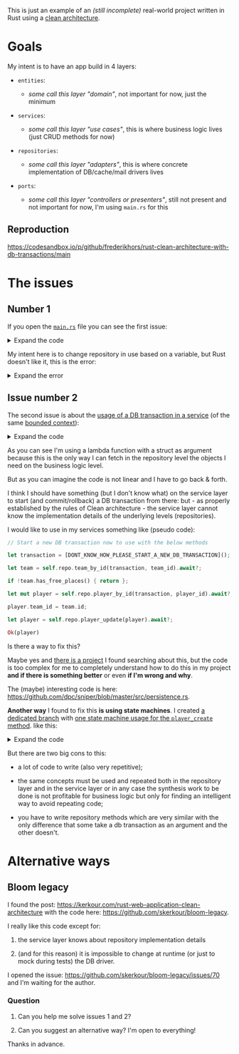 This is just an example of an _(still incomplete)_ real-world project written in Rust using a [clean architecture](https://blog.cleancoder.com/uncle-bob/2012/08/13/the-clean-architecture.html).

# Goals

My intent is to have an app build in 4 layers:

- `entities`:

  - _some call this layer "domain"_, not important for now, just the minimum

- `services`:

  - _some call this layer "use cases"_, this is where business logic lives (just CRUD methods for now)

- `repositories`:

  - _some call this layer "adapters"_, this is where concrete implementation of DB/cache/mail drivers lives

- `ports`:
  - _some call this layer "controllers or presenters"_, still not present and not important for now, I'm using `main.rs` for this

## Reproduction

https://codesandbox.io/p/github/frederikhors/rust-clean-architecture-with-db-transactions/main

# The issues

## Number 1

If you open the [`main.rs`](https://github.com/frederikhors/rust-clean-architecture-with-db-transactions/blob/main/src/main.rs#L18-L38) file you can see the first issue:

   <details>
   <summary>Expand the code</summary>

```rust
// This obviously works if alone:
// let db_repo = Arc::new(repositories::in_memory::Repo::new());

// This obviously works if alone:
// let pg_pool = Arc::new(sqlx::PgPool::connect("postgres://postgres:postgres@localhost:5432/postgres").await.unwrap());
// let db_repo = Arc::new(repositories::postgres::Repo::new(pg_pool));

// This doesn't work instead:
let db_repo = if use_postgres {
    let pg_pool = Arc::new(sqlx::PgPool::connect("postgres://postgres:postgres@localhost:5432/postgres").await.unwrap());

    Arc::new(repositories::postgres::Repo::new(pg_pool))
} else {
    Arc::new(repositories::in_memory::Repo::new())
};
```

   </details>

My intent here is to change repository in use based on a variable, but Rust doesn't like it, this is the error:

   <details>
   <summary>Expand the error</summary>

```
error[E0308]: `if` and `else` have incompatible types
--> src\main.rs:37:9
|
28 |       let db_repo = if use_postgres {
|  ___________________-
29 | |         let pg_pool = Arc::new(
30 | |             sqlx::PgPool::connect("postgres://postgres:postgres@localhost:5432/postgres")
31 | |                 .await
...  |
35 | |         Arc::new(repositories::postgres::Repo::new(pg_pool))
| |         ---------------------------------------------------- expected because of this
36 | |     } else {
37 | |         Arc::new(repositories::in_memory::Repo::new())
| |         ^^^^^^^^^^^^^^^^^^^^^^^^^^^^^^^^^^^^^^^^^^^^^^ expected struct `repositories::postgres::Repo`, found struct `in_memory::Repo`
38 | |     };
| |_____- `if` and `else` have incompatible types
|
= note: struct `in_memory::Repo` and struct `repositories::postgres::Repo` have similar names, but are actually distinct types
note: struct `in_memory::Repo` is defined in module `crate::repositories::in_memory` of the current crate
--> src\repositories\in_memory\mod.rs:6:1
|
6  | pub struct Repo {
| ^^^^^^^^^^^^^^^
note: struct `repositories::postgres::Repo` is defined in module `crate::repositories::postgres` of the current crate
--> src\repositories\postgres\mod.rs:6:1
|
6  | pub struct Repo {
| ^^^^^^^^^^^^^^^
```

   </details>

## Issue number 2

The second issue is about the [usage of a DB transaction in a service](https://github.com/frederikhors/rust-clean-architecture-with-db-transactions/blob/main/src/services/commands/player/update.rs#L26-L56) (of the same [bounded context](https://martinfowler.com/bliki/BoundedContext.html)):

   <details>
   <summary>Expand the code</summary>

```rust
 async fn execute(&self, input: &PlayerInput) -> Result<Player, String> {
     let player = self
         .deps
         .commands_repo
         .player_update(input, &|args| {
             Box::pin(async {
                 // I want to verify if there is any place for my player before updating it by using a method like the below
                 // but I wanna check this in a DB transaction

                 // I cannot pass transaction using lambda function because in the service layer I don't want to specify which DB I'm using and wich crate

                 // So one way to do this is by passing the team in the lambda args in `PlayerUpdateLambdaArgs`.

                 // The `team` is queried using the DB transaction on the repository level
                 // but as you can imagine this is a mess: I'm writing code here and there, back and forth

                 let team = self
                     .deps
                     .queries_repo
                     .team_by_id(&input.team_id)
                     .await
                     .unwrap();

                 if let Some(team) = team {
                     if team.missing_players == 0 {
                         return Err("no place for your player!".to_string());
                     }
                 }

                 let obj = Player {
                     id: args.actual.id,
                     name: input.name.to_owned(),
                     team_id: input.team_id.to_owned(),
                 };

                 Ok(obj)
             })
         })
         .await?;

     Ok(player)
 }
```

   </details>

As you can see I'm using a lambda function with a struct as argument because this is the only way I can fetch in the repository level the objects I need on the business logic level.

But as you can imagine the code is not linear and I have to go back & forth.

I think I should have something (but I don't know what) on the service layer to start (and commit/rollback) a DB transaction from there: but - as properly established by the rules of Clean architecture - the service layer cannot know the implementation details of the underlying levels (repositories).

I would like to use in my services something like (pseudo code):

```rust
// Start a new DB transaction now to use with the below methods

let transaction = [DONT_KNOW_HOW_PLEASE_START_A_NEW_DB_TRANSACTION]();

let team = self.repo.team_by_id(transaction, team_id).await?;

if !team.has_free_places() { return };

let mut player = self.repo.player_by_id(transaction, player_id).await?;

player.team_id = team.id;

let player = self.repo.player_update(player).await?;

Ok(player)
```

Is there a way to fix this?

Maybe yes and [there is a project](https://github.com/dpc/sniper) I found searching about this, but the code is too complex for me to completely understand how to do this in my project **and if there is something better** or even **if I'm wrong and why**.

The (maybe) interesting code is here: https://github.com/dpc/sniper/blob/master/src/persistence.rs.

**Another way** I found to fix this **is using state machines**. I created [a dedicated branch](https://github.com/frederikhors/rust-clean-architecture-with-db-transactions/tree/using-state-machines) with [one state machine usage for the `player_create` method](https://github.com/frederikhors/rust-clean-architecture-with-db-transactions/compare/using-state-machines?expand=1). like this:

   <details>
   <summary>Expand the code</summary>

```rust
// in the repository

pub struct PlayerCreate<'a> {
    tx: sqlx::Transaction<'a, sqlx::Postgres>,
    pub input: &'a PlayerInput,
}

#[async_trait::async_trait]
impl<'a> PlayerCreateTrait for PlayerCreate<'a> {
async fn check_for_team_free_spaces(&mut self, team_id: &str) -> Result<bool, String> {
let team = self::Repo::team_by_id_using_tx(&mut self.tx, team_id).await?;

        Ok(team.missing_players > 0)
    }

    async fn commit(mut self, _player: &Player) -> Result<Player, String> {
        // update the player here

        let saved_player = Player {
            ..Default::default()
        };

        self.tx.commit().await.unwrap();

        Ok(saved_player)
    }

}

#[async_trait::async_trait]
impl commands::RepoPlayer for Repo {
type PlayerCreate<'a> = PlayerCreate<'a>;

    async fn player_create_start<'a>(
        &self,
        input: &'a PlayerInput,
    ) -> Result<PlayerCreate<'a>, String> {
        let tx = self.pool.begin().await.unwrap();

        Ok(PlayerCreate { tx, input })
    }

}

// in the service

async fn execute(&self, input: &PlayerInput) -> Result<Player, String> {
let mut state_machine = self.deps.commands_repo.player_create_start(input).await?;

    if !(state_machine.check_for_team_free_spaces(&input.team_id)).await? {
        return Err("no free space available for this team".to_string());
    }

    let obj = Player {
        id: "new_id".to_string(),
        name: input.name.to_owned(),
        team_id: input.team_id.to_owned(),
    };

    let res = state_machine.commit(&obj).await?;

    Ok(res)

}

```

   </details>

But there are two big cons to this:

- a lot of code to write (also very repetitive);

- the same concepts must be used and repeated both in the repository layer and in the service layer or in any case the synthesis work to be done is not profitable for business logic but only for finding an intelligent way to avoid repeating code;

- you have to write repository methods which are very similar with the only difference that some take a db transaction as an argument and the other doesn't.

# Alternative ways

## Bloom legacy

I found the post: https://kerkour.com/rust-web-application-clean-architecture with the code here: https://github.com/skerkour/bloom-legacy.

I really like this code except for:

1. the service layer knows about repository implementation details

1. (and for this reason) it is impossible to change at runtime (or just to mock during tests) the DB driver.

I opened the issue: https://github.com/skerkour/bloom-legacy/issues/70 and I'm waiting for the author.

### Question

1. Can you help me solve issues 1 and 2?

1. Can you suggest an alternative way? I'm open to everything!

Thanks in advance.
